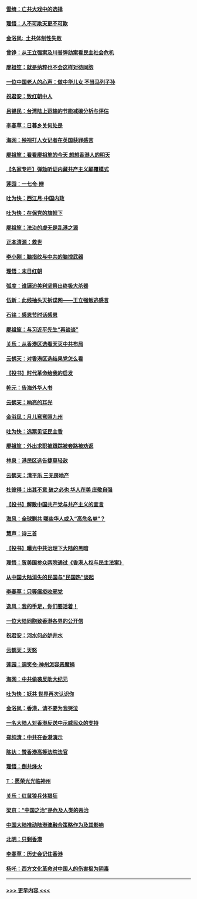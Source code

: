 #### [雪绮：亡共大戏中的选择](../pages/nsc993/n11699922.md?t=12050822) 
#### [理悟：人不可欺天更不可欺](../pages/nsc993/n11699657.md?t=12050822) 
#### [金浴凤:  土共体制性失败](../pages/nsc993/n11699361.md?t=12050822) 
#### [曾铮：从王立强案及川普弹劾案看民主社会危机](../pages/nsc993/n11699318.md?t=12050822) 
#### [廖祖笙：就是纳粹也不会这样对待同胞](../pages/nsc993/n11697658.md?t=12050822) 
#### [一位中国老人的心声：做中华儿女 不当马列子孙](../pages/nsc993/n11697525.md?t=12050822) 
#### [祝君安：致红朝中人](../pages/nsc993/n11697518.md?t=12050822) 
#### [吕锡民：台湾陆上运输的节能减碳分析与评估](../pages/nsc993/n11694983.md?t=12050822) 
#### [李春草：日暮乡关何处是](../pages/nsc993/n11694805.md?t=12050822) 
#### [海网：殃视打人女记者在英国获罪感言](../pages/nsc993/n11693832.md?t=12050822) 
#### [廖祖笙：看看廖祖笙的今天 想想香港人的明天](../pages/nsc993/n11693707.md?t=12050822) 
#### [【名家专栏】弹劾听证内藏共产主义颠覆模式](../pages/nsc993/n11693563.md?t=12050822) 
#### [莲园：一七令‧辨](../pages/nsc993/n11692558.md?t=12050822) 
#### [吐为快：西江月·中国内政](../pages/nsc993/n11692071.md?t=12050822) 
#### [吐为快：在保党的旗帜下](../pages/nsc993/n11691188.md?t=12050822) 
#### [廖祖笙：法治的虚无是乱港之源](../pages/nsc993/n11690605.md?t=12050822) 
#### [正本清源：救世](../pages/nsc993/n11689134.md?t=12050822) 
#### [李小刚：脑指纹与中共的脑控武器](../pages/nsc993/n11688900.md?t=12050822) 
#### [理悟：末日红朝](../pages/nsc993/n11688829.md?t=12050822) 
#### [弧度：谁逼迫美利坚祭出终极大杀器](../pages/nsc993/n11688735.md?t=12050822) 
#### [伍新：此线抽头天拆谍网——王立强叛逃感言](../pages/nsc993/n11687981.md?t=12050822) 
#### [石铭：感恩节时话感恩](../pages/nsc993/n11687568.md?t=12050822) 
#### [廖祖笙：与习近平先生“再谈谈”](../pages/nsc993/n11687005.md?t=12050822) 
#### [关乐：从香港区选看天灭中共布局](../pages/nsc993/n11686647.md?t=12050822) 
#### [云鹤天：对香港区选结果党怎么看](../pages/nsc993/n11686216.md?t=12050822) 
#### [【投书】时代革命给我的启发](../pages/nsc993/n11684287.md?t=12050822) 
#### [乾元：告海外华人书](../pages/nsc993/n11684044.md?t=12050822) 
#### [云鹤天：响亮的耳光](../pages/nsc993/n11684254.md?t=12050822) 
#### [金浴凤：月儿弯弯照九州](../pages/nsc993/n11684231.md?t=12050822) 
#### [吐为快：选票见证民主香](../pages/nsc993/n11684206.md?t=12050822) 
#### [廖祖笙：外出求职被跟踪被套路被劝返](../pages/nsc993/n11683874.md?t=12050822) 
#### [林泉：港民区选告捷莫轻敌](../pages/nsc993/n11683930.md?t=12050822) 
#### [云鹤天：清平乐 三无房地产](../pages/nsc993/n11681521.md?t=12050822) 
#### [杜彼得：出其不意 破之必也 华人在美 庄敬自强](../pages/nsc993/n11679554.md?t=12050822) 
#### [【投书】解散中国共产党与共产主义的宣言](../pages/nsc993/n11679177.md?t=12050822) 
#### [海风：全球剿共 哪些华人或入“高危名单”？](../pages/nsc993/n11678617.md?t=12050822) 
#### [慧声：诗三首](../pages/nsc993/n11678848.md?t=12050822) 
#### [【投书】曝光中共治理下大陆的黑暗](../pages/nsc993/n11678674.md?t=12050822) 
#### [理悟：贺美国参众两院通过《香港人权与民主法案》](../pages/nsc993/n11678104.md?t=12050822) 
#### [从中国大陆消失的民国与“民国热”谈起](../pages/nsc993/n11678075.md?t=12050822) 
#### [李春草：只等瘟疫收邪党](../pages/nsc993/n11677308.md?t=12050822) 
#### [逸风：我的手足，你们要活着！](../pages/nsc993/n11676352.md?t=12050822) 
#### [一位大陆同胞致香港各界的公开信](../pages/nsc993/n11675761.md?t=12050822) 
#### [祝君安：河水何必妒井水](../pages/nsc993/n11675746.md?t=12050822) 
#### [云鹤天：天怒](../pages/nsc993/n11675718.md?t=12050822) 
#### [莲园：调笑令‧神州怎容恶魔祸](../pages/nsc993/n11675648.md?t=12050822) 
#### [海网：中共偷袭反助大纪元](../pages/nsc993/n11673515.md?t=12050822) 
#### [吐为快：妖共 世界再次认识你](../pages/nsc993/n11673506.md?t=12050822) 
#### [金浴凤：香港，请不要为我哭泣](../pages/nsc993/n11673248.md?t=12050822) 
#### [一名大陆人对香港反送中示威民众的支持](../pages/nsc993/n11672615.md?t=12050822) 
#### [郑纯清：中共在香港演示](../pages/nsc993/n11670539.md?t=12050822) 
#### [陈达：赞香港高等法院法官](../pages/nsc993/n11669542.md?t=12050822) 
#### [理悟：倒共烽火](../pages/nsc993/n11668844.md?t=12050822) 
#### [T：愿荣光光临神州](../pages/nsc993/n11668421.md?t=12050822) 
#### [关乐：红鼠狼兵休猖狂](../pages/nsc993/n11668378.md?t=12050822) 
#### [梁京：“中国之治”是危及人类的恶治](../pages/nsc993/n11668328.md?t=12050822) 
#### [中国大陆推动陆港澳融合策略作为及其影响](../pages/nsc993/n11668157.md?t=12050822) 
#### [北明：只剩香港](../pages/nsc993/n11668002.md?t=12050822) 
#### [李春草：历史会记住香港](../pages/nsc993/n11667927.md?t=12050822) 
#### [杨吒：西方文化革命对中国人的伤害极为阴毒](../pages/nsc993/n11664521.md?t=12050822) 

----
#### [ >>> 更早内容 <<< ](../indexes/nsc993-earlier.md)
